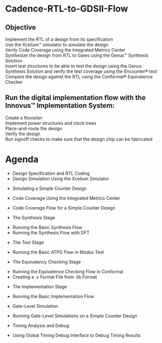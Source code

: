 # Cadence-RTL-to-GDSII-Flow<br/>

## Objective <br/>

Implement the RTL of a design from its specification<br/>
Use the Xcelium™ simulator to simulate the design<br/>
Verify Code Coverage using the Integrated Metrics Center<br/>
Synthesize the design from RTL to Gates using the Genus™ Synthesis Solution<br/>
Insert test structures to be able to test the design using the Genus Synthesis Solution and verify the test coverage using the Encounter® test<br/>
Compare the design against the RTL using the Conformal® Equivalence Checker<br/>

## Run the digital implementation flow with the Innovus™ Implementation System: 
Create a floorplan<br/>
Implement power structures and clock trees<br/>
Place-and-route the design<br/>
Verify the design<br/>
Run signoff checks to make sure that the design chip can be fabricated<br/>

# Agenda<br/>
* Design Specification and RTL Coding<br/>
* Design Simulation Using the Xcelium Simulator<br/>
- Simulating a Simple Counter Design<br/>
* Code Coverage Using the Integrated Metrics Center<br/>
- Code Coverage Flow for a Simple Counter Design<br/>
* The Synthesis Stage<br/>
- Running the Basic Synthesis Flow<br/>
- Running the Synthesis Flow with DFT<br/>
* The Test Stage<br/>
- Running the Basic ATPG Flow in Modus Test<br/>
* The Equivalency Checking Stage<br/>
- Running the Equivalence Checking Flow in Conformal<br/>
- Creating a .v Format File from .lib Format<br/>
* The Implementation Stage<br/>
- Running the Basic Implementation Flow<br/>
* Gate-Level Simulation    <br/>
- Running Gate-Level Simulations on a Simple Counter Design<br/>
* Timing Analysis and Debug<br/>
- Using Global Timing Debug Interface to Debug Timing Results<br/>
